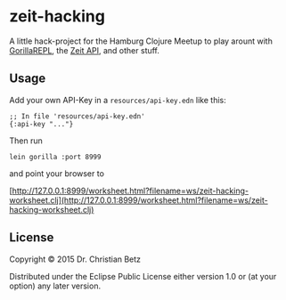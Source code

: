 # zeit-hacking

A little hack-project for the Hamburg Clojure Meetup to play arount with
[GorillaREPL](http://gorilla-repl.org/index.html), the [Zeit API](http://developer.zeit.de/index/), and other stuff.
## Usage

Add your own API-Key in a ```resources/api-key.edn``` like this:

    ;; In file 'resources/api-key.edn'
    {:api-key "..."}

Then run

    lein gorilla :port 8999

and point your browser to

[http://127.0.0.1:8999/worksheet.html?filename=ws/zeit-hacking-worksheet.clj](http://127.0.0.1:8999/worksheet.html?filename=ws/zeit-hacking-worksheet.clj)


## License

Copyright © 2015 Dr. Christian Betz

Distributed under the Eclipse Public License either version 1.0 or (at
your option) any later version.
